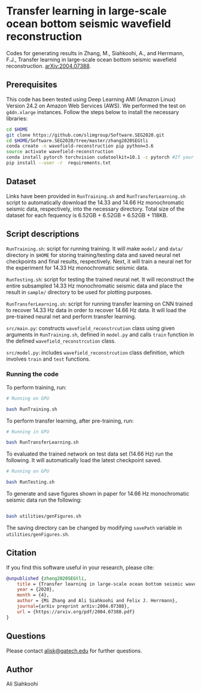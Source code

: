 # Transfer learning in large-scale ocean bottom seismic wavefield reconstruction

Codes for generating results in Zhang, M., Siahkoohi, A., and Herrmann, F.J., Transfer learning in large-scale ocean bottom seismic wavefield reconstruction. [arXiv:2004.07388](https://arxiv.org/abs/2004.07388).

## Prerequisites

This code has been tested using Deep Learning AMI (Amazon Linux) Version 24.2 on Amazon Web Services (AWS). We performed the test on `g4dn.xlarge` instances. Follow the steps below to install the necessary libraries:

```bash
cd $HOME
git clone https://github.com/slimgroup/Software.SEG2020.git
cd $HOME/Software.SEG2020/tree/master/zhang2020SEGtli
conda create -n wavefield-reconstruction pip python=3.6
source activate wavefield-reconstruction
conda install pytorch torchvision cudatoolkit=10.1 -c pytorch #If your system has GPU
pip install --user -r  requirements.txt

```

## Dataset

Links have been provided in `RunTraining.sh` and `RunTransferLearning.sh` script to automatically download the 14.33 and 14.66 Hz monochromatic seismic data, respectively, into the necessary directory. Total size of the dataset for each fequency is 6.52GB + 6.52GB + 6.52GB + 118KB.

## Script descriptions

`RunTraining.sh`\: script for running training. It will make `model/` and `data/` directory in `$HOME` for storing training/testing data and saved neural net checkpoints and final results, respectively. Next, it will train a neural net for the experiment for 14.33 Hz monochromatic seismic data.

`RunTesting.sh`\: script for testing the trained neural net. It will reconstruct the entire subsampled 14.33 Hz monochromatic seismic data and place the result in `sample/` directory to be used for plotting purposes.

`RunTransferLearning.sh`\: script for running transfer learning on CNN trained to recover 14.33 Hz data in order to recover 14.66 Hz data. It will load the pre-trained neural net and perform transfer learning.

`src/main.py`\: constructs `wavefield_reconstrcution` class using given arguments in `RunTraining.sh`\, defined in `model.py` and calls `train` function in the defined  `wavefield_reconstrcution` class.

`src/model.py`: includes `wavefield_reconstrcution` class definition, which involves `train` and `test` functions.

### Running the code

To perform training, run:

```bash
# Running on GPU

bash RunTraining.sh

```

To perform transfer learning, after pre-training, run:

```bash
# Running in GPU

bash RunTransferLearning.sh

```

To evaluated the trained network on test data set (14.66 Hz) run the following. It will automatically load the latest checkpoint saved.

```bash
# Running on GPU

bash RunTesting.sh

```

To generate and save figures shown in paper for 14.66 Hz monochromatic seismic data run the following:

```bash

bash utilities/genFigures.sh

```

The saving directory can be changed by modifying `savePath` variable in `utilities/genFigures.sh`\.

## Citation

If you find this software useful in your research, please cite:

```bibtex
@unpublished {zhang2020SEGtli,
	title = {Transfer learning in large-scale ocean bottom seismic wavefield reconstruction},
	year = {2020},
	month = {4},
	author = {Mi Zhang and Ali Siahkoohi and Felix J. Herrmann},
	journal={arXiv preprint arXiv:2004.07388},
	url = {https://arxiv.org/pdf/2004.07388.pdf}
}
```

## Questions

Please contact alisk@gatech.edu for further questions.


## Author

Ali Siahkoohi
